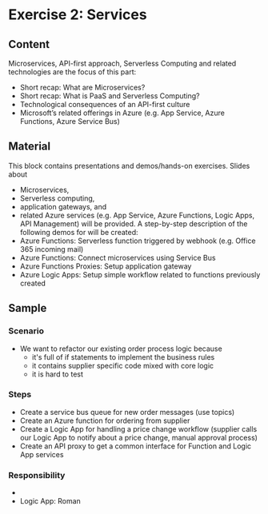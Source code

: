 # Exercise 2: Services

## Content

Microservices, API-first approach, Serverless Computing and related technologies are the focus of this part:
* Short recap: What are Microservices?
* Short recap: What is PaaS and Serverless Computing?
* Technological consequences of an API-first culture
* Microsoft’s related offerings in Azure (e.g. App Service, Azure Functions, Azure Service Bus)

## Material

This block contains presentations and demos/hands-on exercises. Slides about
* Microservices,
* Serverless computing,
* application gateways, and
* related Azure services (e.g. App Service, Azure Functions, Logic Apps, API Management)
will be provided. A step-by-step description of the following demos for will be created:
* Azure Functions: Serverless function triggered by webhook (e.g. Office 365 incoming mail)
* Azure Functions: Connect microservices using Service Bus
* Azure Functions Proxies: Setup application gateway
* Azure Logic Apps: Setup simple workflow related to functions previously created

## Sample
### Scenario
* We want to refactor our existing order process logic because
  * it's full of if statements to implement the business rules
  * it contains supplier specific code mixed with core logic
  * it is hard to test

### Steps
* Create a service bus queue for new order messages (use topics)
* Create an Azure function for ordering from supplier
* Create a Logic App for handling a price change workflow (supplier calls our Logic App to notify about a price change, manual approval process)
* Create an API proxy to get a common interface for Function and Logic App services

### Responsibility
* 
* Logic App: Roman